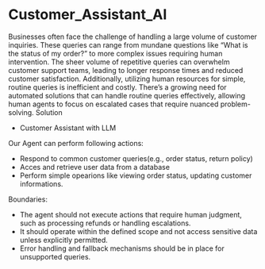 # Customer_Assistant_AI
Businesses often face the challenge of handling a large volume of customer inquiries. These queries can range from mundane questions like “What is the status of my order?” to more complex issues requiring human intervention. The sheer volume of repetitive queries can overwhelm customer support teams, leading to longer response times and reduced customer satisfaction. Additionally, utilizing human resources for simple, routine queries is inefficient and costly. There’s a growing need for automated solutions that can handle routine queries effectively, allowing human agents to focus on escalated cases that require nuanced problem-solving.
Solution
- Customer Assistant with LLM
  
Our Agent can perform following actions:

- Respond to common customer queries(e.g., order status, return policy)
- Acces and retrieve user data from a database
- Perform simple opearions like viewing order status, updating customer informations.
  
Boundaries:

- The agent should not execute actions that require human judgment, such as processing refunds or handling escalations.
- It should operate within the defined scope and not access sensitive data unless explicitly permitted.
- Error handling and fallback mechanisms should be in place for unsupported queries.
